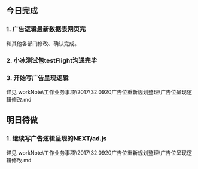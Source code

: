 ## 今日完成
### 1. 广告逻辑最新数据表网页完
和其他各部门修改、确认完成。

### 2. 小冰测试包testFlight沟通完毕

### 3. 开始写广告呈现逻辑
详见 workNote\工作业务事项\2017\32.0920广告位重新规划整理\广告位呈现逻辑修改.md

## 明日待做
### 1. 继续写广告逻辑呈现的NEXT/ad.js
详见 workNote\工作业务事项\2017\32.0920广告位重新规划整理\广告位呈现逻辑修改.md